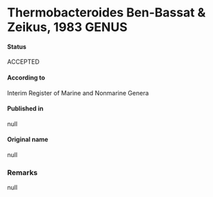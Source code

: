 # Thermobacteroides Ben-Bassat & Zeikus, 1983 GENUS

#### Status
ACCEPTED

#### According to
Interim Register of Marine and Nonmarine Genera

#### Published in
null

#### Original name
null

### Remarks
null